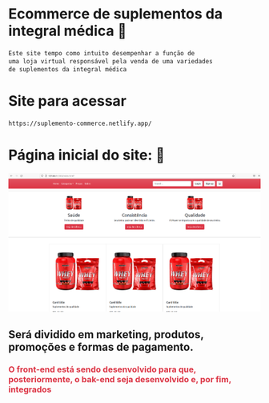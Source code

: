 # Ecommerce de suplementos da integral médica :muscle:
    Este site tempo como intuito desempenhar a função de
    uma loja virtual responsável pela venda de uma variedades
    de suplementos da integral médica

# Site para acessar
    https://suplemento-commerce.netlify.app/

<style>
    .observacao{
        color: #dc3545;
    }
</style>

# Página inicial do site: :muscle:

<img src="./img/readme-img/pagina_da_web.png">

## Será dividido em marketing, produtos, promoções e formas de pagamento.
### <p class = "observacao"> O front-end está sendo desenvolvido para que, posteriormente, o bak-end seja desenvolvido e, por fim, integrados </p>